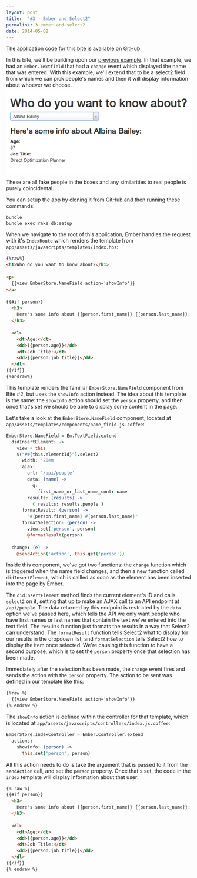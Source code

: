 ```yaml
---
layout: post
title:  "#3 - Ember and Select2"
permalink: 3-ember-and-select2
date: 2014-05-02
---
```


[The application code for this bite is available on GitHub.](https://github.com/emberbites/3-ember-and-select2)

In this bite, we'll be building upon our [previous example](http://emberbites.com/2014/05/01/ember-textfield-events.html). In that example, we had an `Ember.Textfield` that had a `change` event which displayed the name that was entered. With this example, we'll extend that to be a select2 field from which we can pick people's names and then it will display information about whoever we choose.

![Info box](/images/2014-05-02/info_box.png)

These are all fake people in the boxes and any similarities to real people is purely coincidental.

You can setup the app by cloning it from GitHub and then running these commands:

```
bundle
bundle exec rake db:setup
```

When we navigate to the root of this application, Ember handles the request with it's `IndexRoute` which renders the template from `app/assets/javascripts/templates/index.hbs`:

```html
{%raw%}
<h1>Who do you want to know about?</h1>

<p>
  {{view EmberStore.NameField action='showInfo'}}
</p>

{{#if person}}
  <h3>
    Here's some info about {{person.first_name}} {{person.last_name}}:
  </h3>

  <dl>
    <dt>Age:</dt>
    <dd>{{person.age}}</dd>
    <dt>Job Title:</dt>
    <dd>{{person.job_title}}</dd>
  </dl>
{{/if}}
{%endraw%}
```

This template renders the familiar `EmberStore.NameField` component from Bite #2, but uses the `showInfo` action instead. The idea about this template is the same: the `showInfo` action should set the `person` property, and then once that's set we should be able to display some content in the page.

Let's take a look at the `EmberStore.NameField` component, located at `app/assets/templates/components/name_field.js.coffee`:

```coffee
EmberStore.NameField = Em.TextField.extend
  didInsertElement: ->
    view = this
    $("##{this.elementId}").select2
      width: '20em'
      ajax: 
        url: '/api/people'
        data: (name) ->
          q:
            first_name_or_last_name_cont: name
        results: (results) ->
          { results: results.people }
      formatResult: (person) ->
        "#{person.first_name} #{person.last_name}"
      formatSelection: (person) ->
        view.set('person', person)
        @formatResult(person)

  change: (e) ->
    @sendAction('action', this.get('person'))
```

Inside this component, we've got two functions: the `change` function which is triggered when the name field changes, and then a new function called `didInsertElement`, which is callled as soon as the element has been inserted into the page by Ember.

The `didInsertElement` method finds the current element's ID and calls `select2` on it, setting that up to make an AJAX call to an API endpoint at `/api/people`. The data returned by this endpoint is restricted by the `data` option we've passed here, which tells the API we only want people who have first names or last names that contain the text we've entered into the text field. The `results` function just formats the results in a way that Select2 can understand. The `formatResult` function tells Select2 what to display for our results in the dropdown list, and `formatSelection` tells Select2 how to display the item once selected. We're causing this function to have a second purpose, which is to set the `person` property once that selection has been made.

Immediately after the selection has been made, the `change` event fires and sends the action with the `person` property. The action to be sent was defined in our template like this:

```html
{%raw %}
  {{view EmberStore.NameField action='showInfo'}}
{% endraw %}
```

The `showInfo` action is defined within the controller for that template, which is located at `app/assets/javascripts/controllers/index.js.coffee`:

```coffee
EmberStore.IndexController = Ember.Controller.extend
  actions:
    showInfo: (person) ->
      this.set('person', person)
```

All this action needs to do is take the argument that is passed to it from the `sendAction` call, and set the `person` property. Once that's set, the code in the `index` template will display information about that user:

```html
{% raw %}
{{#if person}}
  <h3>
    Here's some info about {{person.first_name}} {{person.last_name}}:
  </h3>

  <dl>
    <dt>Age:</dt>
    <dd>{{person.age}}</dd>
    <dt>Job Title:</dt>
    <dd>{{person.job_title}}</dd>
  </dl>
{{/if}}
{% endraw %}
```

